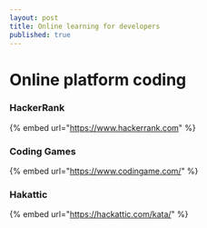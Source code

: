 ```yaml
---
layout: post
title: Online learning for developers
published: true
---
```


# Online platform coding

### HackerRank

{% embed url="https://www.hackerrank.com" %}

### Coding Games

{% embed url="https://www.codingame.com/" %}

### Hakattic 

{% embed url="https://hackattic.com/kata/" %}






